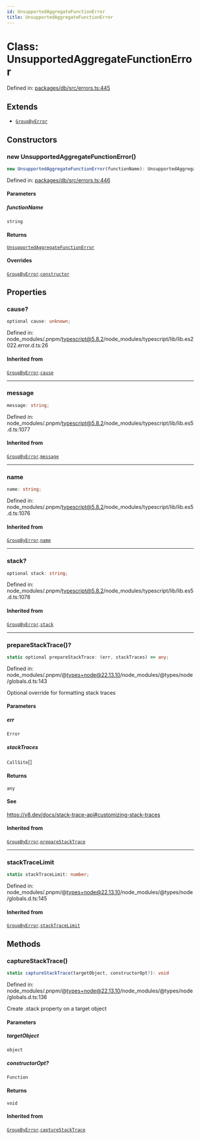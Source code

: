 ```yaml
---
id: UnsupportedAggregateFunctionError
title: UnsupportedAggregateFunctionError
---
```


<!-- DO NOT EDIT: this page is autogenerated from the type comments -->

# Class: UnsupportedAggregateFunctionError

Defined in: [packages/db/src/errors.ts:445](https://github.com/TanStack/db/blob/main/packages/db/src/errors.ts#L445)

## Extends

- [`GroupByError`](../groupbyerror.md)

## Constructors

### new UnsupportedAggregateFunctionError()

```ts
new UnsupportedAggregateFunctionError(functionName): UnsupportedAggregateFunctionError
```

Defined in: [packages/db/src/errors.ts:446](https://github.com/TanStack/db/blob/main/packages/db/src/errors.ts#L446)

#### Parameters

##### functionName

`string`

#### Returns

[`UnsupportedAggregateFunctionError`](../unsupportedaggregatefunctionerror.md)

#### Overrides

[`GroupByError`](../groupbyerror.md).[`constructor`](../GroupByError.md#constructors)

## Properties

### cause?

```ts
optional cause: unknown;
```

Defined in: node\_modules/.pnpm/typescript@5.8.2/node\_modules/typescript/lib/lib.es2022.error.d.ts:26

#### Inherited from

[`GroupByError`](../groupbyerror.md).[`cause`](../GroupByError.md#cause)

***

### message

```ts
message: string;
```

Defined in: node\_modules/.pnpm/typescript@5.8.2/node\_modules/typescript/lib/lib.es5.d.ts:1077

#### Inherited from

[`GroupByError`](../groupbyerror.md).[`message`](../GroupByError.md#message-1)

***

### name

```ts
name: string;
```

Defined in: node\_modules/.pnpm/typescript@5.8.2/node\_modules/typescript/lib/lib.es5.d.ts:1076

#### Inherited from

[`GroupByError`](../groupbyerror.md).[`name`](../GroupByError.md#name)

***

### stack?

```ts
optional stack: string;
```

Defined in: node\_modules/.pnpm/typescript@5.8.2/node\_modules/typescript/lib/lib.es5.d.ts:1078

#### Inherited from

[`GroupByError`](../groupbyerror.md).[`stack`](../GroupByError.md#stack)

***

### prepareStackTrace()?

```ts
static optional prepareStackTrace: (err, stackTraces) => any;
```

Defined in: node\_modules/.pnpm/@types+node@22.13.10/node\_modules/@types/node/globals.d.ts:143

Optional override for formatting stack traces

#### Parameters

##### err

`Error`

##### stackTraces

`CallSite`[]

#### Returns

`any`

#### See

https://v8.dev/docs/stack-trace-api#customizing-stack-traces

#### Inherited from

[`GroupByError`](../groupbyerror.md).[`prepareStackTrace`](../GroupByError.md#preparestacktrace)

***

### stackTraceLimit

```ts
static stackTraceLimit: number;
```

Defined in: node\_modules/.pnpm/@types+node@22.13.10/node\_modules/@types/node/globals.d.ts:145

#### Inherited from

[`GroupByError`](../groupbyerror.md).[`stackTraceLimit`](../GroupByError.md#stacktracelimit)

## Methods

### captureStackTrace()

```ts
static captureStackTrace(targetObject, constructorOpt?): void
```

Defined in: node\_modules/.pnpm/@types+node@22.13.10/node\_modules/@types/node/globals.d.ts:136

Create .stack property on a target object

#### Parameters

##### targetObject

`object`

##### constructorOpt?

`Function`

#### Returns

`void`

#### Inherited from

[`GroupByError`](../groupbyerror.md).[`captureStackTrace`](../GroupByError.md#capturestacktrace)

